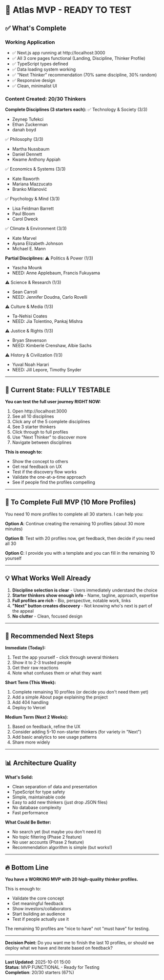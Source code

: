 # 🎉 Atlas MVP - READY TO TEST

## ✅ What's Complete

### **Working Application**
- ✅ Next.js app running at http://localhost:3000
- ✅ All 3 core pages functional (Landing, Discipline, Thinker Profile)
- ✅ TypeScript types defined
- ✅ Data loading system working
- ✅ "Next Thinker" recommendation (70% same discipline, 30% random)
- ✅ Responsive design
- ✅ Clean, minimalist UI

### **Content Created: 20/30 Thinkers**

**Complete Disciplines (3 starters each):**
✅ Technology & Society (3/3)
  - Zeynep Tufekci
  - Ethan Zuckerman
  - danah boyd

✅ Philosophy (3/3)
  - Martha Nussbaum
  - Daniel Dennett  
  - Kwame Anthony Appiah

✅ Economics & Systems (3/3)
  - Kate Raworth
  - Mariana Mazzucato
  - Branko Milanović

✅ Psychology & Mind (3/3)
  - Lisa Feldman Barrett
  - Paul Bloom
  - Carol Dweck

✅ Climate & Environment (3/3)
  - Kate Marvel
  - Ayana Elizabeth Johnson
  - Michael E. Mann

**Partial Disciplines:**
⚠️ Politics & Power (1/3)
  - Yascha Mounk
  - NEED: Anne Applebaum, Francis Fukuyama

⚠️ Science & Research (1/3)
  - Sean Carroll
  - NEED: Jennifer Doudna, Carlo Rovelli

⚠️ Culture & Media (1/3)
  - Ta-Nehisi Coates
  - NEED: Jia Tolentino, Pankaj Mishra

⚠️ Justice & Rights (1/3)
  - Bryan Stevenson
  - NEED: Kimberlé Crenshaw, Albie Sachs

⚠️ History & Civilization (1/3)
  - Yuval Noah Harari
  - NEED: Jill Lepore, Timothy Snyder

---

## 🚀 Current State: FULLY TESTABLE

**You can test the full user journey RIGHT NOW:**

1. Open http://localhost:3000
2. See all 10 disciplines
3. Click any of the 5 complete disciplines
4. See 3 starter thinkers
5. Click through to full profiles
6. Use "Next Thinker" to discover more
7. Navigate between disciplines

**This is enough to:**
- Show the concept to others
- Get real feedback on UX
- Test if the discovery flow works
- Validate the one-at-a-time approach
- See if people find the profiles compelling

---

## 📝 To Complete Full MVP (10 More Profiles)

You need 10 more profiles to complete all 30 starters. I can help you:

**Option A**: Continue creating the remaining 10 profiles (about 30 more minutes)

**Option B**: Test with 20 profiles now, get feedback, then decide if you need all 30

**Option C**: I provide you with a template and you can fill in the remaining 10 yourself

---

## 💡 What Works Well Already

1. **Discipline selection is clear** - Users immediately understand the choice
2. **Starter thinkers show enough info** - Name, tagline, approach, expertise
3. **Full profiles are rich** - Bio, perspective, notable work, links
4. **"Next" button creates discovery** - Not knowing who's next is part of the appeal
5. **No clutter** - Clean, focused design

---

## 🎯 Recommended Next Steps

**Immediate (Today):**
1. Test the app yourself - click through several thinkers
2. Show it to 2-3 trusted people
3. Get their raw reactions
4. Note what confuses them or what they want

**Short Term (This Week):**
1. Complete remaining 10 profiles (or decide you don't need them yet)
2. Add a simple About page explaining the project
3. Add 404 handling
4. Deploy to Vercel

**Medium Term (Next 2 Weeks):**
1. Based on feedback, refine the UX
2. Consider adding 5-10 non-starter thinkers (for variety in "Next")
3. Add basic analytics to see usage patterns
4. Share more widely

---

## 📊 Architecture Quality

**What's Solid:**
- Clean separation of data and presentation
- TypeScript for type safety
- Simple, maintainable code
- Easy to add new thinkers (just drop JSON files)
- No database complexity
- Fast performance

**What Could Be Better:**
- No search yet (but maybe you don't need it)
- No topic filtering (Phase 2 feature)
- No user accounts (Phase 2 feature)
- Recommendation algorithm is simple (but works!)

---

## 🔥 Bottom Line

**You have a WORKING MVP with 20 high-quality thinker profiles.**

This is enough to:
- Validate the core concept
- Get meaningful feedback
- Show investors/collaborators
- Start building an audience
- Test if people actually use it

The remaining 10 profiles are "nice to have" not "must have" for testing.

---

**Decision Point:** Do you want me to finish the last 10 profiles, or should we deploy what we have and iterate based on feedback?

---

**Last Updated**: 2025-10-01 15:00  
**Status**: MVP FUNCTIONAL - Ready for Testing  
**Completion**: 20/30 starters (67%)

